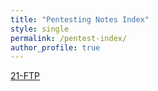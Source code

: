 ```yaml
---
title: "Pentesting Notes Index"
style: single
permalink: /pentest-index/
author_profile: true
---
```


[21-FTP](/21-FTP/)
